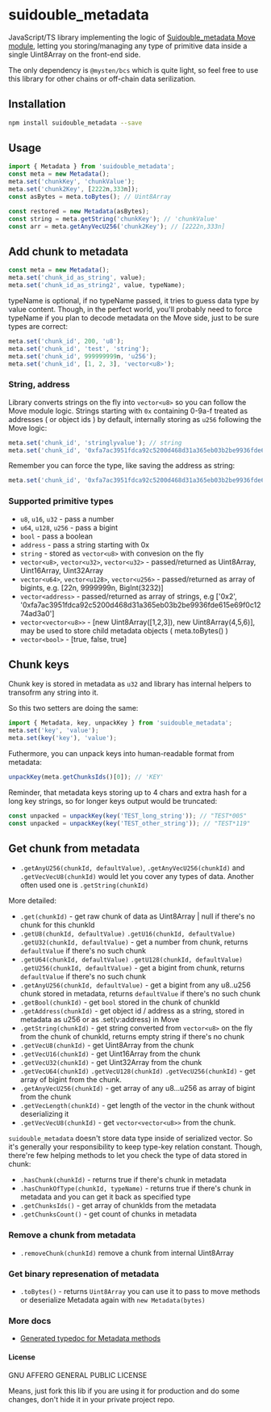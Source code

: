 # suidouble_metadata

JavaScript/TS library implementing the logic of [Suidouble_metadata Move module](https://github.com/suidouble/suidouble_metadata), letting you storing/managing any type of primitive data inside a single Uint8Array on the front-end side.

The only dependency is `@mysten/bcs` which is quite light, so feel free to use this library for other chains or off-chain data serilization.

## Installation

```bash
npm install suidouble_metadata --save
```

## Usage

```javascript
import { Metadata } from 'suidouble_metadata';
const meta = new Metadata();
meta.set('chunkKey', 'chunkValue');
meta.set('chunk2Key', [2222n,333n]);
const asBytes = meta.toBytes(); // Uint8Array

const restored = new Metadata(asBytes);
const string = meta.getString('chunkKey'); // 'chunkValue'
const arr = meta.getAnyVecU256('chunk2Key'); // [2222n,333n]
```

## Add chunk to metadata

```javascript
const meta = new Metadata();
meta.set('chunk_id_as_string', value);
meta.set('chunk_id_as_string2', value, typeName);
```

typeName is optional, if no typeName passed, it tries to guess data type by value content. Though, in the perfect world, you'll probably need to force typeName if you plan to decode metadata on the Move side, just to be sure types are correct:

```javascript
meta.set('chunk_id', 200, 'u8');
meta.set('chunk_id', 'test', 'string');
meta.set('chunk_id', 999999999n, 'u256');
meta.set('chunk_id', [1, 2, 3], 'vector<u8>');
```

### String, address

Library converts strings on the fly into `vector<u8>` so you can follow the Move module logic. Strings starting with `0x` containing 0-9a-f treated as addresses ( or object ids ) by default, internally storing as `u256` following the Move logic:

```javascript
meta.set('chunk_id', 'stringlyvalue'); // string
meta.set('chunk_id', '0xfa7ac3951fdca92c5200d468d31a365eb03b2be9936fde615e69f0c1274ad3a0'); // address
```

Remember you can force the type, like saving the address as string:
```javascript
meta.set('chunk_id', '0xfa7ac3951fdca92c5200d468d31a365eb03b2be9936fde615e69f0c1274ad3a0', 'string');
```

### Supported primitive types

- `u8`, `u16`, `u32` - pass a number
- `u64`, `u128`, `u256` - pass a bigint
- `bool` - pass a boolean
- `address` - pass a string starting with 0x
- `string` - stored as `vector<u8>` with convesion on the fly
- `vector<u8>`, `vector<u32>`, `vector<u32>` - passed/returned as Uint8Array, Uint16Array, Uint32Array
- `vector<u64>`, `vector<u128>`, `vector<u256>` - passed/returned as array of bigints, e.g. [22n, 9999999n, BigInt(3232)]
- `vector<address>` - passed/returned as array of strings, e.g ['0x2', '0xfa7ac3951fdca92c5200d468d31a365eb03b2be9936fde615e69f0c1274ad3a0']
- `vector<vector<u8>>` - [new Uint8Array([1,2,3]), new Uint8Array(4,5,6)], may be used to store child metadata objects ( meta.toBytes() )
- `vector<bool>` - [true, false, true]

## Chunk keys

Chunk key is stored in metadata as `u32` and library has internal helpers to transofrm any string into it.

So this two setters are doing the same:

```javascript
import { Metadata, key, unpackKey } from 'suidouble_metadata';
meta.set('key', 'value');   
meta.set(key('key'), 'value');
```

Futhermore, you can unpack keys into human-readable format from metadata:

```javascript
unpackKey(meta.getChunksIds()[0]); // 'KEY'
```

Reminder, that metadata keys storing up to 4 chars and extra hash for a long key strings, so for longer keys output would be truncated:

```javascript
const unpacked = unpackKey(key('TEST_long_string')); // "TEST*005"
const unpacked = unpackKey(key('TEST_other_string')); // "TEST*119"
```

## Get chunk from metadata

- `.getAnyU256(chunkId, defaultValue)`, `.getAnyVecU256(chunkId)` and `.getVecVecU8(chunkId)` would let you cover any types of data. Another often used one is `.getString(chunkId)`

More detailed:

- `.get(chunkId)` - get raw chunk of data as Uint8Array | null if there's no chunk for this chunkId
- `.getU8(chunkId, defaultValue)` `.getU16(chunkId, defaultValue)` `.getU32(chunkId, defaultValue)` - get a number from chunk, returns `defaultValue` if there's no such chunk
- `.getU64(chunkId, defaultValue)` `.getU128(chunkId, defaultValue)`  `.getU256(chunkId, defaultValue)` - get a bigint from chunk, returns `defaultValue` if there's no such chunk
- `.getAnyU256(chunkId, defaultValue)` - get a bigint from any u8..u256 chunk stored in metadata, returns `defaultValue` if there's no such chunk
- `.getBool(chunkId)` - get `bool` stored in the chunk of chunkId
- `.getAddress(chunkId)` - get object id / address as a string, stored in metadata as u256 or as .set(v:address) in Move
- `.getString(chunkId)` - get string converted from `vector<u8>` on the fly from the chunk of chunkId, returns empty string if there's no chunk
- `.getVecU8(chunkId)` - get Uint8Array from the chunk
- `.getVecU16(chunkId)` - get Uint16Array from the chunk
- `.getVecU32(chunkId)` - get Uint32Array from the chunk
- `.getVecU64(chunkId)`  `.getVecU128(chunkId)`  `.getVecU256(chunkId)` - get array of bigint from the chunk.
- `.getAnyVecU256(chunkId)` - get array of any u8...u256 as array of bigint from the chunk
- `.getVecLength(chunkId)` - get length of the vector in the chunk without deserializing it
- `.getVecVecU8(chunkId)` - get `vector<vector<u8>>` from the chunk. 

`suidouble_metadata` doesn't store data type inside of serialized vector. So it's generally your responsibility to keep type-key relation constant. Though, there're few helping methods to let you check the type of data stored in chunk:

- `.hasChunk(chunkId)` - returns true if there's chunk in metadata
- `.hasChunkOfType(chunkId, typeName)` - returns true if there's chunk in metadata and you can get it back as specified type
- `.getChunksIds()` - get array of chunkIds from the metadata
- `.getChunksCount()` - get count of chunks in metadata

### Remove a chunk from metadata

- `.removeChunk(chunkId)` remove a chunk from internal Uint8Array

### Get binary represenation of metadata

- `.toBytes()` - returns `Uint8Array` you can use it to pass to move methods or deserialize Metadata again with `new Metadata(bytes)`

### More docs

- [Generated typedoc for Metadata methods](https://github.com/suidouble/suidouble_metadata/blob/main/js/docs/Metadata/classes/Metadata.md)

#### License

GNU AFFERO GENERAL PUBLIC LICENSE

Means, just fork this lib if you are using it for production and do some changes, don't hide it in your private project repo.